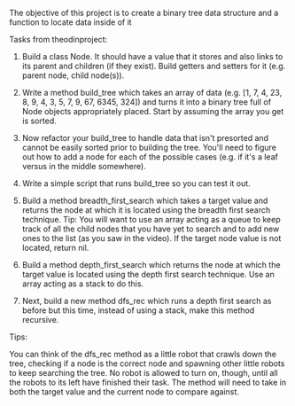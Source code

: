 The objective of this project is to create a binary tree data structure and a function to locate data inside of it

Tasks from theodinproject:

1. Build a class Node. It should have a value that it stores and also links to its parent and children (if they exist). Build getters and setters for it (e.g. parent node, child node(s)).

2. Write a method build_tree which takes an array of data (e.g. [1, 7, 4, 23, 8, 9, 4, 3, 5, 7, 9, 67, 6345, 324]) and turns it into a binary tree full of Node objects appropriately placed. Start by assuming the array you get is sorted.

3. Now refactor your build_tree to handle data that isn't presorted and cannot be easily sorted prior to building the tree. You'll need to figure out how to add a node for each of the possible cases (e.g. if it's a leaf versus in the middle somewhere).

4. Write a simple script that runs build_tree so you can test it out.

5. Build a method breadth_first_search which takes a target value and returns the node at which it is located using the breadth first search technique. Tip: You will want to use an array acting as a queue to keep track of all the child nodes that you have yet to search and to add new ones to the list (as you saw in the video). If the target node value is not located, return nil.

6. Build a method depth_first_search which returns the node at which the target value is located using the depth first search technique. Use an array acting as a stack to do this.

7. Next, build a new method dfs_rec which runs a depth first search as before but this time, instead of using a stack, make this method recursive.

Tips:

You can think of the dfs_rec method as a little robot that crawls down the tree, checking if a node is the correct node and spawning other little robots to keep searching the tree. No robot is allowed to turn on, though, until all the robots to its left have finished their task.
The method will need to take in both the target value and the current node to compare against.

